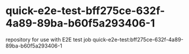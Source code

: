 # quick-e2e-test-bff275ce-632f-4a89-89ba-b60f5a293406-1
repository for use with E2E test job quick-e2e-test:bff275ce-632f-4a89-89ba-b60f5a293406-1
